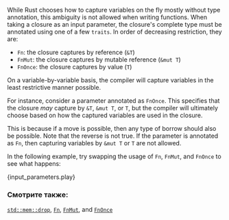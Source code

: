 While Rust chooses how to capture variables on the fly mostly without type 
annotation, this ambiguity is not allowed when writing functions. When 
taking a closure as an input parameter, the closure's complete type must be 
annotated using one of a few `traits`. In order of decreasing restriction, 
they are:

* `Fn`: the closure captures by reference (`&T`)
* `FnMut`: the closure captures by mutable reference (`&mut T`)
* `FnOnce`: the closure captures by value (`T`)

On a variable-by-variable basis, the compiler will capture variables in the 
least restrictive manner possible. 

For instance, consider a parameter annotated as `FnOnce`. This specifies 
that the closure *may* capture by `&T`, `&mut T`, or `T`, but the compiler 
will ultimately choose based on how the captured variables are used in the 
closure.

This is because if a move is possible, then any type of borrow should also 
be possible. Note that the reverse is not true. If the parameter is 
annotated as `Fn`, then capturing variables by `&mut T` or `T` are not 
allowed.

In the following example, try swapping the usage of `Fn`, `FnMut`, and 
`FnOnce` to see what happens:

{input_parameters.play}

### Смотрите также:

[`std::mem::drop`][drop], [`Fn`][fn], [`FnMut`][fnmut], and [`FnOnce`][fnonce]

[drop]: http://doc.rust-lang.org/std/mem/fn.drop.html
[fn]: http://doc.rust-lang.org/std/ops/trait.Fn.html
[fnmut]: http://doc.rust-lang.org/std/ops/trait.FnMut.html
[fnonce]: http://doc.rust-lang.org/std/ops/trait.FnOnce.html

